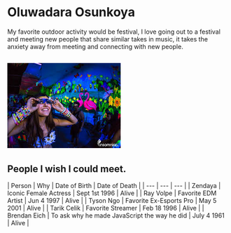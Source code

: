 # Oluwadara Osunkoya

My favorite outdoor activity would be festival, I love going out to a festival and meeting new people that share similar takes in music, it takes the anxiety away from meeting and connecting with new people.

![people at a festival](activity.png)
---
## People I wish I could meet.

| Person | Why | Date of Birth | Date of Death |
| --- | --- | --- |
| Zendaya | Iconic Female Actress | Sept 1st 1996 | Alive |
| Ray Volpe | Favorite EDM Artist | Jun 4 1997 | Alive |
| Tyson Ngo | Favorite Ex-Esports Pro | May 5 2001 | Alive |
| Tarik Celik | Favorite Streamer | Feb 18 1996 | Alive |
| Brendan Eich | To ask why he made JavaScript the way he did | July 4 1961 | Alive |